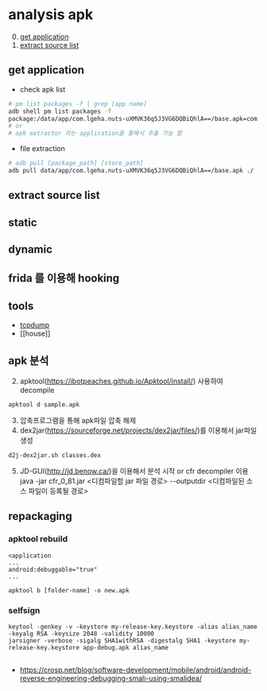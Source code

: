 # analysis apk

0. [get application](#get-application)
1. [extract source list](#extract-source-list)

## get application
- check apk list 
```bash
# pm list packages -f | grep [app name]
adb shell pm list packages -f
package:/data/app/com.lgeha.nuts-uXMVK36q5J3VG6DQBiQhlA==/base.apk=com.lgeha.nuts
# or 
# apk extractor 라는 application을 통해서 추출 가능 함 
```
- file extraction 
```bash
# adb pull [package_path] [store_path]
adb pull data/app/com.lgeha.nuts-uXMVK36q5J3VG6DQBiQhlA==/base.apk ./
```

## extract source list


## static 
## dynamic 

## frida 를 이용해 hooking

## tools 
- [tcpdump](https://www.androidtcpdump.com/android-tcpdump/downloads)
- [[house]]

## apk 분석 


2. apktool(<https://ibotpeaches.github.io/Apktool/install/>) 사용하여 decompile
```
apktool d sample.apk 
```

3. 압축프로그램을 통해 apk파일 압축 해제
4. dex2jar(<https://sourceforge.net/projects/dex2jar/files/>)를 이용해서 jar파일 생성 
```
d2j-dex2jar.sh classes.dex
```
5. JD-GUI(<http://jd.benow.ca/>)을 이용해서 분석 시작 or cfr decompiler 이용  
   java -jar cfr_0_81.jar <디컴파일할 jar 파일 경로> --outputdir <디컴파일된 소스 파일이 등록될 경로>


## repackaging
### apktool rebuild 
```
<application 
...
android:debuggable="true"
...
```

```
apktool b [folder-name] -o new.apk
```
### selfsign

```
keytool -genkey -v -keystore my-release-key.keystore -alias alias_name -keyalg RSA -keysize 2048 -validity 10000
jarsigner -verbose -sigalg SHA1withRSA -digestalg SHA1 -keystore my-release-key.keystore app-debug.apk alias_name
```

##
- https://crosp.net/blog/software-development/mobile/android/android-reverse-engineering-debugging-smali-using-smalidea/


